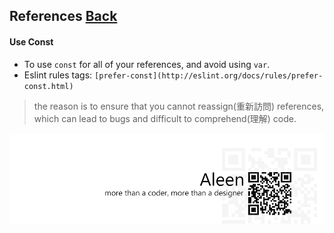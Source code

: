 ## References [**Back**](./../README.md)

#### Use Const
- To use `const` for all of your references, and avoid using `var`.
- Eslint rules tags: `[prefer-const](http://eslint.org/docs/rules/prefer-const.html)`

> the reason is to ensure that you cannot reassign(重新訪問) references, which can lead to bugs and difficult to comprehend(理解) code.

<a href="http://aleen42.github.io/" target="_blank" ><img src="./../pic/tail.gif"></a>